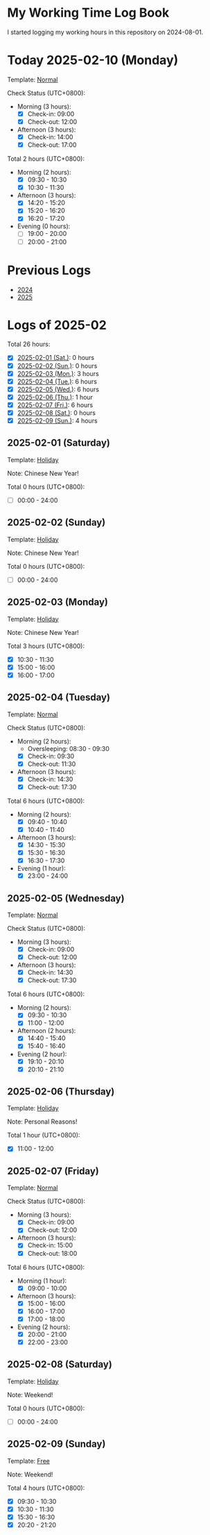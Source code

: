 # My Working Time Log Book

I started logging my working hours in this repository on 2024-08-01.

# Today 2025-02-10 (Monday)

Template: [Normal](Templates/Normal-v2.md#normal-template-with-check-status)

Check Status (UTC+0800):

- Morning (3 hours):
  - [x] Check-in: 09:00
  - [x] Check-out: 12:00
- Afternoon (3 hours):
  - [x] Check-in: 14:00
  - [x] Check-out: 17:00

Total 2 hours (UTC+0800):

- Morning (2 hours):
  - [x] 09:30 - 10:30
  - [x] 10:30 - 11:30

- Afternoon (3 hours):
  - [x] 14:20 - 15:20
  - [x] 15:20 - 16:20
  - [x] 16:20 - 17:20

- Evening (0 hours):
  - [ ] 19:00 - 20:00
  - [ ] 20:00 - 21:00

# Previous Logs

- [2024](./2024/2024.md)
- [2025](./2025/2025.md)

# Logs of 2025-02

Total 26 hours:

- [x] [2025-02-01 (Sat.)](#2025-02-01-saturday): 0 hours
- [x] [2025-02-02 (Sun.)](#2025-02-02-sunday): 0 hours
- [x] [2025-02-03 (Mon.)](#2025-02-03-monday): 3 hours
- [x] [2025-02-04 (Tue.)](#2025-02-04-tuesday): 6 hours
- [x] [2025-02-05 (Wed.)](#2025-02-05-wednesday): 6 hours
- [x] [2025-02-06 (Thu.)](#2025-02-06-thursday): 1 hour
- [x] [2025-02-07 (Fri.)](#2025-02-07-friday): 6 hours
- [x] [2025-02-08 (Sat.)](#2025-02-08-saturday): 0 hours
- [x] [2025-02-09 (Sun.)](#2025-02-09-sunday): 4 hours

## 2025-02-01 (Saturday)

Template: [Holiday](Templates/Holiday-v2.md)

Note: Chinese New Year!

Total 0 hours (UTC+0800):

- [ ] 00:00 - 24:00

## 2025-02-02 (Sunday)

Template: [Holiday](Templates/Holiday-v2.md)

Note: Chinese New Year!

Total 0 hours (UTC+0800):

- [ ] 00:00 - 24:00

## 2025-02-03 (Monday)

Template: [Holiday](Templates/Templates/Holiday-v2.md)

Note: Chinese New Year!

Total 3 hours (UTC+0800):

- [x] 10:30 - 11:30
- [x] 15:00 - 16:00
- [x] 16:00 - 17:00

## 2025-02-04 (Tuesday)

Template: [Normal](Templates/Normal-v2.md#normal-template-with-check-status)

Check Status (UTC+0800):

- Morning (2 hours):
  - Oversleeping: 08:30 - 09:30
  - [x] Check-in: 09:30
  - [x] Check-out: 11:30
- Afternoon (3 hours):
  - [x] Check-in: 14:30
  - [x] Check-out: 17:30

Total 6 hours (UTC+0800):

- Morning (2 hours):
  - [x] 09:40 - 10:40
  - [x] 10:40 - 11:40

- Afternoon (3 hours):
  - [x] 14:30 - 15:30
  - [x] 15:30 - 16:30
  - [x] 16:30 - 17:30

- Evening (1 hour):
  - [x] 23:00 - 24:00

## 2025-02-05 (Wednesday)

Template: [Normal](Templates/Normal-v2.md#normal-template-with-check-status)

Check Status (UTC+0800):

- Morning (3 hours):
  - [x] Check-in: 09:00
  - [x] Check-out: 12:00
- Afternoon (3 hours):
  - [x] Check-in: 14:30
  - [x] Check-out: 17:30

Total 6 hours (UTC+0800):

- Morning (2 hours):
  - [x] 09:30 - 10:30
  - [x] 11:00 - 12:00

- Afternoon (2 hours):
  - [x] 14:40 - 15:40
  - [x] 15:40 - 16:40

- Evening (2 hour):
  - [x] 19:10 - 20:10
  - [x] 20:10 - 21:10

## 2025-02-06 (Thursday)

Template: [Holiday](Templates/Templates/Holiday-v2.md)

Note: Personal Reasons!

Total 1 hour (UTC+0800):

- [x] 11:00 - 12:00

## 2025-02-07 (Friday)

Template: [Normal](Templates/Normal-v2.md#normal-template-with-check-status)

Check Status (UTC+0800):

- Morning (3 hours):
  - [x] Check-in: 09:00
  - [x] Check-out: 12:00
- Afternoon (3 hours):
  - [x] Check-in: 15:00
  - [x] Check-out: 18:00

Total 6 hours (UTC+0800):

- Morning (1 hour):
  - [x] 09:00 - 10:00

- Afternoon (3 hours):
  - [x] 15:00 - 16:00
  - [x] 16:00 - 17:00
  - [x] 17:00 - 18:00

- Evening (2 hours):
  - [x] 20:00 - 21:00
  - [x] 22:00 - 23:00

## 2025-02-08 (Saturday)

Template: [Holiday](Templates/Templates/Holiday-v2.md)

Note: Weekend!

Total 0 hours (UTC+0800):

- [ ] 00:00 - 24:00

## 2025-02-09 (Sunday)

Template: [Free](Templates/Free-v2.md#free-template-with-note)

Note: Weekend!

Total 4 hours (UTC+0800):

- [x] 09:30 - 10:30
- [x] 10:30 - 11:30
- [x] 15:30 - 16:30
- [x] 20:20 - 21:20
